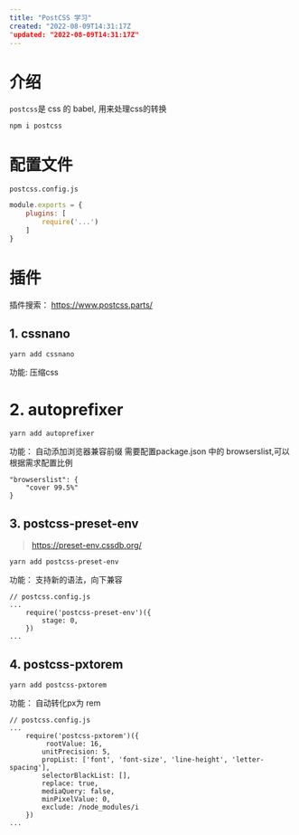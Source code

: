 ```yaml
---
title: "PostCSS 学习"
created: "2022-08-09T14:31:17Z
"updated: "2022-08-09T14:31:17Z"
---
```


# 介绍
`postcss`是 css 的 babel, 用来处理css的转换
```
npm i postcss
```

# 配置文件
`postcss.config.js`
```js
module.exports = {
	plugins: [
		require('...')
	]
}

```

# 插件
插件搜索： https://www.postcss.parts/

##  1. cssnano
```shell
yarn add cssnano
```
功能: 压缩css
# 2. autoprefixer
```
yarn add autoprefixer
```
功能： 自动添加浏览器兼容前缀
需要配置package.json 中的 browserslist,可以根据需求配置比例
```
"browserslist": {
	"cover 99.5%"
}
```

## 3. postcss-preset-env
> https://preset-env.cssdb.org/
```
yarn add postcss-preset-env
```
功能： 支持新的语法，向下兼容
```
// postcss.config.js
...
	require('postcss-preset-env')({
		stage: 0,
	})
...

```
## 4. postcss-pxtorem
```
yarn add postcss-pxtorem
```
功能： 自动转化px为 rem
```
// postcss.config.js
...
	require('postcss-pxtorem')({
		 rootValue: 16,
	    unitPrecision: 5,
	    propList: ['font', 'font-size', 'line-height', 'letter-spacing'],
	    selectorBlackList: [],
	    replace: true,
	    mediaQuery: false,
	    minPixelValue: 0,
	    exclude: /node_modules/i
	})
...

```
